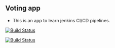 ## Voting app

 - This is an app to learn jenkins CI/CD pipelines.


[![Build Status](http://34.100.201.228:8080/buildStatus/icon?job=sample_project%2Fsample_build&subject=Build&color=blue)](http://34.100.201.228:8080/job/sample_project/job/sample_build/)

[![Build Status](http://34.100.201.228:8080/buildStatus/icon?job=sample_project%2Fsample_test&subject=UnitTest)](http://34.100.201.228:8080/job/sample_project/job/sample_test/)
